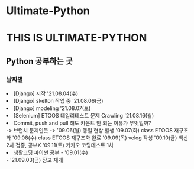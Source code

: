 # Ultimate-Python

<h1> THIS IS ULTIMATE-PYTHON</h1>

<h2> Python 공부하는 곳</h3>

<h3> 날짜별 </h3>
<li> [Django] 시작 '21.08.04(수)</li>
<li> [Django] skelton 작업 중 '21.08.06(금)</li>
<li> [Django] modeling '21.08.07(토)</li>
<li> [Selenium] ETOOS 데일리테스트 문제 Crawling '21.08.16(월)</li>
<li> Commit, push and pull 해도 카운트 안 되는 이유가 무엇일까?</li>
-> 브런치 문제인듯
-> '09.06(월) 동일 현상 발생
<!-- <li> 오늘은 젤다의 전설과 동물의 숲을 했습니다. </li> -->
<!-- commit count 가 안됨! -->
'09.07(화) class ETOOS 재구조화
'09.08(수) class ETOOS 재구조화 완료
'09.09(목) velog 작성
'09.10(금) 백신 2차 접종, 공부X
'09.11(토) 카카오 코딩테스트 1차
<li> 생활코딩 파이썬 공부 - '09.01(수) </li>
- '21.09.03(금) 쟝고 재개

